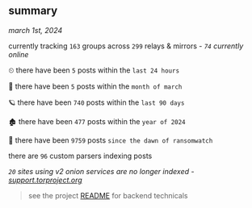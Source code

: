 
## summary
_march 1st, 2024_

currently tracking `163` groups across `299` relays & mirrors - _`74` currently online_

⏲ there have been `5` posts within the `last 24 hours`

🦈 there have been `5` posts within the `month of march`

🪐 there have been `740` posts within the `last 90 days`

🏚 there have been `477` posts within the `year of 2024`

🦕 there have been `9759` posts `since the dawn of ransomwatch`

there are `96` custom parsers indexing posts

_`20` sites using v2 onion services are no longer indexed - [support.torproject.org](https://support.torproject.org/onionservices/v2-deprecation/)_

> see the project [README](https://github.com/joshhighet/ransomwatch#ransomwatch--) for backend technicals
